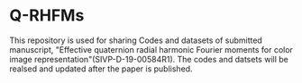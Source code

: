 # Q-RHFMs
This repository is used for sharing Codes and datasets of submitted manuscript, "Effective quaternion radial harmonic Fourier moments for color image representation"(SIVP-D-19-00584R1).
The codes and datsets will be realsed and updated after the paper is published.
